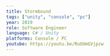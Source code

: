```yaml
---
title: Stormbound
tags: ["unity", "console", "pc"]
year: 2019
role: Software Engineer
language: C# / Unity
platforms: Console / PC
youtube: https://youtu.be/RuOUmGVjpzw
---
```

